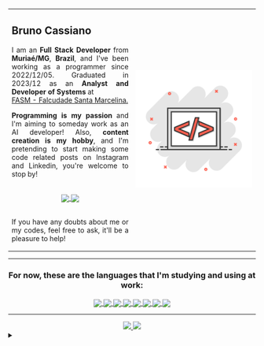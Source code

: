 <section>
  <table style="border: collapse;">
    <tr style="border: none;">
      <td style="border: none;">
       <h2>
          Bruno Cassiano
       </h2>
       <p align="justify">
          I am an <b>Full Stack Developer</b> from <b>Muriaé/MG</b>, <b>Brazil</b>, and I've been working as a programmer since 2022/12/05.
          Graduated in 2023/12 as an <b>Analyst and Developer of Systems</b> at<br/>
          <a href="https://www.santamarcelina.edu.br/faculdade/muriae/">FASM - Falcudade Santa Marcelina.</a>
        </p>
        <p align="justify">
          <b>Programming is my passion</b> and I'm aiming to someday work as an AI developer!
          Also, <b>content creation is my hobby</b>, and I'm pretending to start making
          some code related posts on Instagram and Linkedin, you're welcome to stop by!
        </p>
        <br/>
        <div align="center">
          <a href="https://www.instagram.com/bruno_deluca_cassiano">
            <img align="center" src="https://img.shields.io/badge/Instagram-991b30?style=for-the-badge&logo=instagram&logoColor=white"/>
          </a>
          <a href="https://www.linkedin.com/in/bruno-deluca-satil-cassiano/">
            <img align="center" src="https://img.shields.io/badge/Linkedin-991b30?style=for-the-badge&logo=linkedin&logoColor=white"/>
          </a>
        </div>
        <br/>
        <p align="justify">
          If you have any doubts about me or my codes, feel free to ask, it'll be a pleasure to help!
        </p>
      </td>
      <td width=50% style="border: none;">
        <a href="https://github.com/anuraghazra/github-readme-stats">
          <img src="https://github.com/DeveloperIlusion/DeveloperIlusion/blob/main/image-to-profile.png" />
        </a>
      </td>
    </tr>
  </table>
</section>

<hr/>

<section align="center">
  <h3 style="color:f50743;">
       For now, these are the languages that I'm studying and using at work:
  </h3>
  <div>
    <a href="https://github.com/anuraghazra/convoychat">
      <img align="center" src="https://img.shields.io/badge/PHP-991b30?style=for-the-badge&logo=php&logoColor=white"/>
    </a>
    <a href="https://github.com/anuraghazra/convoychat">
      <img align="center" src="https://img.shields.io/badge/HTML5-991b30?style=for-the-badge&logo=html5&logoColor=white"/>
    </a>
    <a href="https://github.com/anuraghazra/convoychat">
      <img align="center" src="https://img.shields.io/badge/CSS3-991b30?style=for-the-badge&logo=css3&logoColor=white"/>
    </a>
    <a href="https://github.com/anuraghazra/convoychat">
      <img align="center" src="https://img.shields.io/badge/JavaScript-991b30?style=for-the-badge&logo=javascript&logoColor=white"/>
    </a>
    <a href="https://github.com/anuraghazra/convoychat">
      <img align="center" src="https://img.shields.io/badge/MySQL-991b30?style=for-the-badge&logo=mysql&logoColor=white"/>
    </a>
    <a href="https://github.com/anuraghazra/convoychat">
      <img align="center" src="https://img.shields.io/badge/C%2B%2B-991b30?style=for-the-badge&logo=c%2B%2B&logoColor=white"/>
    </a>
    <a href="https://github.com/anuraghazra/convoychat">
      <img align="center" src="https://img.shields.io/badge/Java-991b30?style=for-the-badge&logo=openjdk&logoColor=white"/>
    </a>
    <a href="https://github.com/anuraghazra/convoychat">
      <img align="center" src="https://img.shields.io/badge/Python-991b30?style=for-the-badge&logo=python&logoColor=white"/>
    </a>
  </div>
</section>

<hr/>

<section align="center">
  <a href="https://github.com/anuraghazra/github-readme-stats">
    <img height=180 src="https://github-readme-stats.vercel.app/api?username=DeveloperIlusion&theme=transparent&bg_color=991b30&border_color=fff&show_icons=true&icon_color=FFF&title_color=FFF&text_color=FFF"/>
  </a>
  <a href="https://github.com/anuraghazra/convoychat">
    <img height=180 src="https://github-readme-stats.vercel.app/api/top-langs/?username=anuraghazra&layout=donut&bg_color=991b30&border_color=fff&title_color=fff&text_color=fff"/>
  </a>
</section>

<details align="left">
  <summary></summary>
    - Badges by <a href="https://shields.io/">shields.io</a><br/>
    - GitHub Stats by <a href="https://github.com/anuraghazra/github-readme-stats">anuraghazra</a><br/>
    - An special thanks for <a href="https://github.com/elidianaandrade">@elidianaandrade</a>, the teacher who made me learn a lot about GitHub. 
</details>
